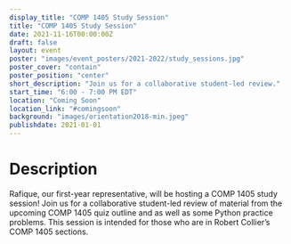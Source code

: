 ```yaml
---
display_title: "COMP 1405 Study Session"
title: "COMP 1405 Study Session"
date: 2021-11-16T00:00:00Z
draft: false
layout: event
poster: "images/event_posters/2021-2022/study_sessions.jpg"
poster_cover: "contain"
poster_position: "center"
short_description: "Join us for a collaborative student-led review."
start_time: "6:00 - 7:00 PM EDT"
location: "Coming Soon"
location_link: "#comingsoon"
background: "images/orientation2018-min.jpeg"
publishdate: 2021-01-01
---
```


# Description

Rafique, our first-year representative, will be hosting a COMP 1405 study session! Join us for a collaborative student-led review of material from the upcoming COMP 1405 quiz outline and as well as some Python practice problems. This session is intended for those who are in Robert Collier’s COMP 1405 sections.